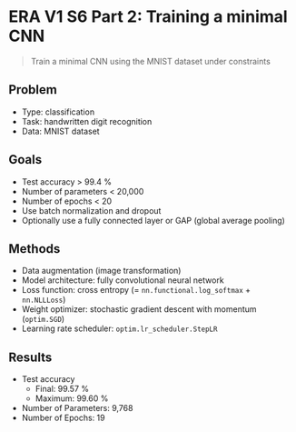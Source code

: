 # ERA V1 S6 Part 2: Training a minimal CNN
> Train a minimal CNN using the MNIST dataset under constraints

## Problem
- Type: classification
- Task: handwritten digit recognition
- Data: MNIST dataset

## Goals
- Test accuracy > 99.4 %
- Number of parameters < 20,000
- Number of epochs < 20
- Use batch normalization and dropout
- Optionally use a fully connected layer or GAP (global average pooling)

## Methods
- Data augmentation (image transformation)
- Model architecture: fully convolutional neural network
- Loss function: cross entropy (= `nn.functional.log_softmax` + `nn.NLLLoss`)
- Weight optimizer: stochastic gradient descent with momentum (`optim.SGD`)
- Learning rate scheduler: `optim.lr_scheduler.StepLR`

## Results
- Test accuracy
    - Final: 99.57 % 
    - Maximum: 99.60 %
- Number of Parameters: 9,768
- Number of Epochs: 19

